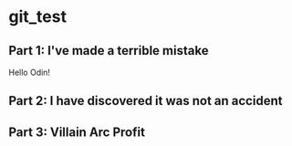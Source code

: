 # git_test
## Part 1:  I've made a terrible mistake
 Hello Odin!
## Part 2: I have discovered it was not an accident
## Part 3: Villain Arc Profit
